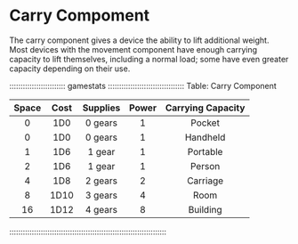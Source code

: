 # Carry Compoment

The carry component gives a device the ability to lift additional
weight. Most devices with the movement component have enough carrying
capacity to lift themselves, including a normal load; some have even
greater capacity depending on their use.

::::::::::::::::::::::::: gamestats ::::::::::::::::::::::::::::::::::
Table: Carry Component

| Space | Cost  | Supplies | Power | Carrying Capacity |
| :---: | :---: | :------: | :---: | :---------------: |
| 0     | 1D0   | 0 gears  | 1     | Pocket            |
| 0     | 1D0   | 0 gears  | 1     | Handheld          |
| 1     | 1D6   | 1 gear   | 1     | Portable          |
| 2     | 1D6   | 1 gear   | 1     | Person            |
| 4     | 1D8   | 2 gears  | 2     | Carriage          |
| 8     | 1D10  | 3 gears  | 4     | Room              |
| 16    | 1D12  | 4 gears  | 8     | Building          |

::::::::::::::::::::::::::::::::::::::::::::::::::::::::::::::::::::::
